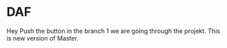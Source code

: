 # DAF
Hey
Push the button
in the branch 1 we are going through the projekt.
This is new version of Master.
